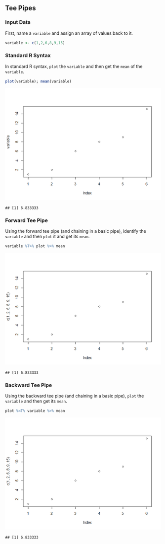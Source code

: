 
## Tee Pipes

### Input Data

First, name a `variable` and assign an array of values back to it.


```r
variable <- c(1,2,6,8,9,15)
```

### Standard R Syntax

In standard R syntax, `plot` the `variable` and then get the `mean` of the `variable`.


```r
plot(variable); mean(variable)
```

![](figures/Standard-Plot-1.png)<!-- -->

```
## [1] 6.833333
```

### Forward Tee Pipe

Using the forward tee pipe (and chaining in a basic pipe), identify the `variable` and then `plot` it and get its `mean`.


```r
variable %T>% plot %>% mean
```

![](figures/Forward-Tee-Plot-1.png)<!-- -->

```
## [1] 6.833333
```

### Backward Tee Pipe

Using the backward tee pipe (and chaining in a basic pipe), `plot` the `variable` and then get its `mean`.


```r
plot %<T% variable %>% mean
```

![](figures/Backward-Tee-Plot-1.png)<!-- -->

```
## [1] 6.833333
```
